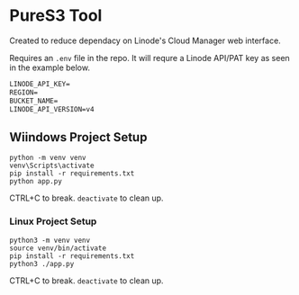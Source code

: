 # PureS3 Tool

Created to reduce dependacy on Linode's Cloud Manager web interface.

Requires an ```.env``` file in the repo. It will requre a Linode API/PAT key as seen in the example below.

```txt
LINODE_API_KEY=
REGION=
BUCKET_NAME=
LINODE_API_VERSION=v4
```

## Wiindows Project Setup

```shell
python -m venv venv
venv\Scripts\activate
pip install -r requirements.txt
python app.py
```

CTRL+C to break. ```deactivate``` to clean up.

### Linux Project Setup

```shell
python3 -m venv venv
source venv/bin/activate
pip install -r requirements.txt
python3 ./app.py
```

CTRL+C to break. ```deactivate``` to clean up.
